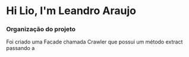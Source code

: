 # Hi Lio, I'm Leandro Araujo

### Organização do projeto
Foi criado uma Facade chamada Crawler que possui um 
método extract passando a 

